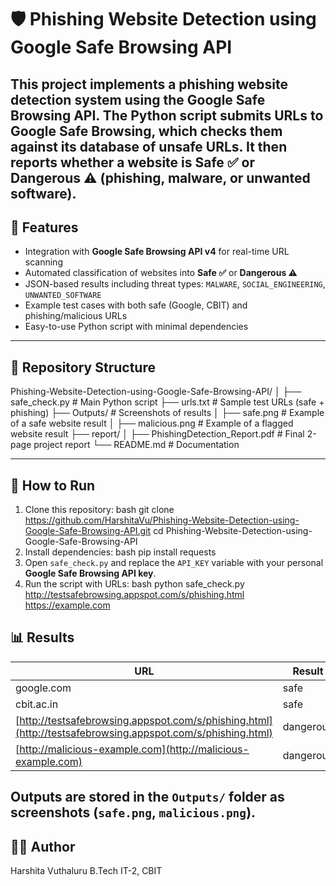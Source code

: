 
# 🛡️ Phishing Website Detection using Google Safe Browsing API

This project implements a phishing website detection system using the **Google Safe Browsing API**.
The Python script submits URLs to Google Safe Browsing, which checks them against its database of unsafe URLs.
It then reports whether a website is **Safe ✅** or **Dangerous ⚠️** (phishing, malware, or unwanted software).
---

## 📌 Features

* Integration with **Google Safe Browsing API v4** for real-time URL scanning
* Automated classification of websites into **Safe ✅** or **Dangerous ⚠️**
* JSON-based results including threat types: `MALWARE`, `SOCIAL_ENGINEERING`, `UNWANTED_SOFTWARE`
* Example test cases with both safe (Google, CBIT) and phishing/malicious URLs
* Easy-to-use Python script with minimal dependencies
---

## 📂 Repository Structure

Phishing-Website-Detection-using-Google-Safe-Browsing-API/
│
├── safe_check.py       # Main Python script
├── urls.txt            # Sample test URLs (safe + phishing)
├── Outputs/            # Screenshots of results
│   ├── safe.png        # Example of a safe website result
│   ├── malicious.png   # Example of a flagged website result
├── report/
│   ├── PhishingDetection_Report.pdf  # Final 2-page project report
└── README.md           # Documentation

---
## 🚀 How to Run

1. Clone this repository:
   bash
   git clone https://github.com/HarshitaVu/Phishing-Website-Detection-using-Google-Safe-Browsing-API.git
   cd Phishing-Website-Detection-using-Google-Safe-Browsing-API
2. Install dependencies:
   bash
   pip install requests
3. Open `safe_check.py` and replace the `API_KEY` variable with your personal **Google Safe Browsing API key**.
4. Run the script with URLs:
   bash
   python safe_check.py http://testsafebrowsing.appspot.com/s/phishing.html https://example.com

## 📊 Results

| URL                                                                                                        | Result    | Outcome     |
| ---------------------------------------------------------------------------------------------------------- | --------- | ----------- |
| google.com                                                                                                 | safe      | ✅ Safe      |
| cbit.ac.in                                                                                                 | safe      | ✅ Safe      |
| [http://testsafebrowsing.appspot.com/s/phishing.html](http://testsafebrowsing.appspot.com/s/phishing.html) | dangerous | ⚠️ Phishing |
| [http://malicious-example.com](http://malicious-example.com)                                               | dangerous | ⚠️ Phishing |

Outputs are stored in the `Outputs/` folder as screenshots (`safe.png`, `malicious.png`).
---
## 👩‍💻 Author
Harshita Vuthaluru
B.Tech IT-2, CBIT


